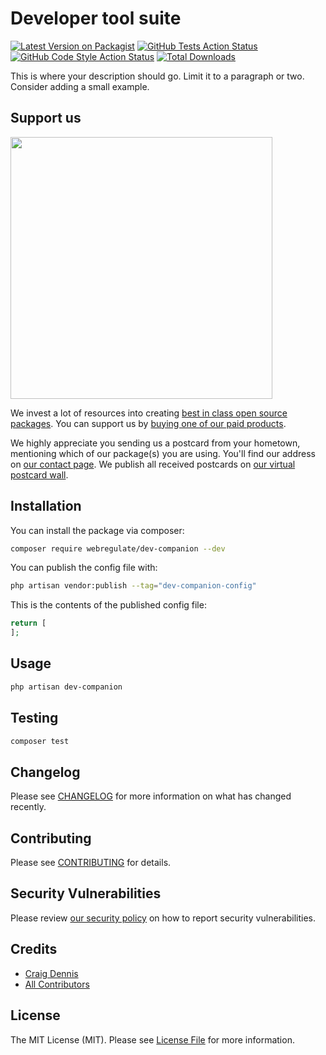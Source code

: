 # Developer tool suite

[![Latest Version on Packagist](https://img.shields.io/packagist/v/webregulate/dev-companion.svg?style=flat-square)](https://packagist.org/packages/webregulate/dev-companion)
[![GitHub Tests Action Status](https://img.shields.io/github/actions/workflow/status/webregulate/dev-companion/run-tests.yml?branch=main&label=tests&style=flat-square)](https://github.com/webregulate/dev-companion/actions?query=workflow%3Arun-tests+branch%3Amain)
[![GitHub Code Style Action Status](https://img.shields.io/github/actions/workflow/status/webregulate/dev-companion/fix-php-code-style-issues.yml?branch=main&label=code%20style&style=flat-square)](https://github.com/webregulate/dev-companion/actions?query=workflow%3A"Fix+PHP+code+style+issues"+branch%3Amain)
[![Total Downloads](https://img.shields.io/packagist/dt/webregulate/dev-companion.svg?style=flat-square)](https://packagist.org/packages/webregulate/dev-companion)

This is where your description should go. Limit it to a paragraph or two. Consider adding a small example.

## Support us

[<img src="https://github-ads.s3.eu-central-1.amazonaws.com/dev-companion.jpg?t=1" width="419px" />](https://spatie.be/github-ad-click/dev-companion)

We invest a lot of resources into creating [best in class open source packages](https://spatie.be/open-source). You can support us by [buying one of our paid products](https://spatie.be/open-source/support-us).

We highly appreciate you sending us a postcard from your hometown, mentioning which of our package(s) you are using. You'll find our address on [our contact page](https://spatie.be/about-us). We publish all received postcards on [our virtual postcard wall](https://spatie.be/open-source/postcards).

## Installation

You can install the package via composer:

```bash
composer require webregulate/dev-companion --dev
```

You can publish the config file with:

```bash
php artisan vendor:publish --tag="dev-companion-config"
```

This is the contents of the published config file:

```php
return [
];
```

## Usage

```bash
php artisan dev-companion
```

## Testing

```bash
composer test
```

## Changelog

Please see [CHANGELOG](CHANGELOG.md) for more information on what has changed recently.

## Contributing

Please see [CONTRIBUTING](CONTRIBUTING.md) for details.

## Security Vulnerabilities

Please review [our security policy](../../security/policy) on how to report security vulnerabilities.

## Credits

- [Craig Dennis](https://github.com/Zephni)
- [All Contributors](../../contributors)

## License

The MIT License (MIT). Please see [License File](LICENSE.md) for more information.
